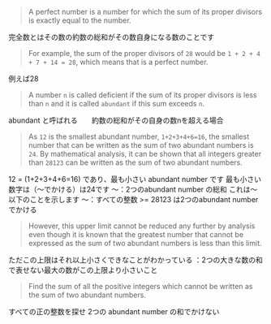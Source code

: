 > A perfect number is a number
> for which the sum of its proper divisors is exactly equal to the number.

完全数とはその数の約数の総和がその数自身になる数のことです

> For example, the sum of the proper divisors of `28` would
> be `1 + 2 + 4 + 7 + 14 = 28`,
> which means that is a perfect number.

例えば28

> A number `n` is called deficient
> if the sum of its proper divisors is less than `n`
> and it is called `abundant` if this sum exceeds `n`.

abundant と呼ばれる　　約数の総和がその自身の数nを超える場合

> As `12` is the smallest abundant number, `1+2+3+4+6=16`,
> the smallest number that can be written
> as the sum of two abundant numbers is `24`.
> By mathematical analysis,
> it can be shown that all integers greater
> than `28123` can be written as the sum of two abundant numbers.

12 = (1+2+3+4+6=16) であり、最も小さい abundant number です
最も小さい数字は（〜でかける）は24です
〜：2つのabundant number の総和
これは〜以下のことを示します
〜：すべての整数 >= 28123 は2つのabundant number でかける

> However, this upper limit cannot be reduced any further by analysis
> even though it is known that the greatest number
> that cannot be expressed as the sum of two abundant numbers
> is less than this limit.

ただこの上限はそれ以上小さくできなことがわかっている
：2つの大きな数の和で表せない最大の数がこの上限より小さいこと

> Find the sum of all the positive integers
> which cannot be written as the sum of two abundant numbers.

すべての正の整数を探せ
2つの abundant number の和でかけない
